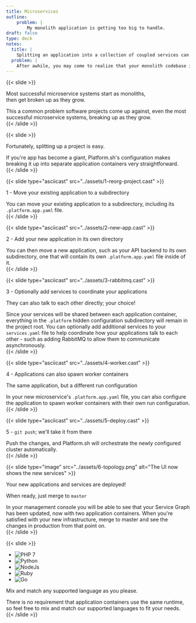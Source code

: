 ```yaml
---
title: Microservices
outline:
    problem: |
        My monolith application is getting too big to handle.
draft: false
type: deck
notes:
  title: |
    Splitting an application into a collection of coupled services can help simplify your projects and clarify contributor responsibilities.
  problem: |
    After awhile, you may come to realize that your monolith codebase is getting too big to handle.
---
```


{{< slide >}}
  <p>Most successful microservice systems start as monoliths,<br />then get broken up as they grow.</p>
  <aside class="notes">
    This a common problem software projects come up against, even the most successful microservice systems, breaking up as they grow.
  </aside>
{{< /slide >}}

{{< slide >}}
  <p>Fortunately, splitting up a project is easy.</p>
  <aside class="notes">
    If you're app has become a giant, Platform.sh's configuration makes breaking it up into separate application containers very straightforward.
  </aside>
{{< /slide >}}

{{< slide type="asciicast" src="../assets/1-reorg-project.cast" >}}
  <p>1 - Move your existing application to a subdirectory</p>
  <aside class="notes">
    You can move your existing application to a subdirectory, including its <code>.platform.app.yaml</code> file.


  </aside>
{{< /slide >}}

{{< slide type="asciicast" src="../assets/2-new-app.cast" >}}
  <p>2 - Add your new application in its own directory</p>
  <aside class="notes">
    You can then move a new application, such as your API backend to its own subdirectory, one that will contain its own
    <code>.platform.app.yaml</code> file inside of it.
  </aside>
{{< /slide >}}

{{< slide type="asciicast" src="../assets/3-rabbitmq.cast" >}}
  <p>3 - Optionally add services to coordinate your applications</p>
  <p>They can also talk to each other directly; your choice!</p>
  <aside class="notes">
    Since your services will be shared between each application container, everything in the <code>.platform</code> hidden configuration
    subdirectory will remain in the project root. You can optionally add additional services to your <code>services.yaml</code> file to
    help coordinate how your applications talk to each other - such as adding RabbitMQ to allow them to communicate asynchronously.
  </aside>
{{< /slide >}}

{{< slide type="asciicast" src="../assets/4-worker.cast" >}}
  <p>4 - Applications can also spawn worker containers</p>
  <p>The same application, but a different run configuration</p>
  <aside class="notes">
    In your new microservice's <code>.platform.app.yaml</code> file, you can also configure the application to spawn worker containers
    with their own run configuration.
  </aside>
{{< /slide >}}

{{< slide type="asciicast" src="../assets/5-deploy.cast" >}}
  <p>5 - <code>git push</code>; we'll take it from there</p>
  <aside class="notes">
    Push the changes, and Platform.sh will orchestrate the newly configured cluster automatically.
  </aside>
{{< /slide >}}

{{< slide type="image" src="../assets/6-topology.png" alt="The UI now shows the new services" >}}
  <p>Your new applications and services are deployed!</p>
  <p>When ready, just merge to <code>master</code></p>
  <aside class="notes">
    In your management console you will be able to see that your Service Graph has been updated, now with two application containers.
    When you're satisfied with your new infrastructure, merge to master and see the changes in production from that point on.
  </aside>
{{< /slide >}}

{{< slide >}}
<ul class="logo-list">
  <li><img src="../assets/php-logo.svg" alt="PHP 7" class="plain" data-credit="https://commons.wikimedia.org/wiki/File:PHP-logo.svg" /></li>
  <li><img src="../assets/python-logo.svg" alt="Python" class="plain" data-credit="https://commons.wikimedia.org/wiki/File:Python.svg" /></li>
  <li><img src="../assets/nodejs-logo.svg" alt="NodeJs" class="plain" data-credit="https://commons.wikimedia.org/wiki/File:Node.js_logo.svg" /></li>
  <li><img src="../assets/ruby-logo.svg" alt="Ruby" class="plain" data-credit="https://commons.wikimedia.org/wiki/File:Ruby_logo.svg" /></li>
  <li><img src="../assets/golang-logo.svg" alt="Go" class="plain" data-credit="https://www.vectorlogo.zone/logos/golang/index.html" /></li>
</ul>
<p style="margin-top: 0;">Mix and match any supported language as you please.</p>
<aside class="notes">
  There is no requirement that application containers use the same runtime, so feel free to mix and match our supported languages to fit your needs.
</aside>
{{< /slide >}}
